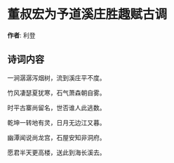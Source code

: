 # 董叔宏为予道溪庄胜趣赋古调

**作者**: 利登

## 诗词内容

一涧潺潺泻烟树，流到溪庄平不度。

竹风凄瑟夏犹寒，石气萧森朝自雾。

时平古寨尚留名，世否谁人此逃数。

乾坤一转地有灵，日月无边江又暮。

幽潭闻说尚龙宫，石屋安知非洞府。

愿君半天更高楼，送此到海长溪去。

